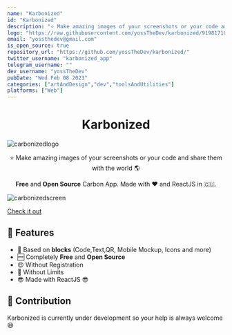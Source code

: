 ```yaml
---
name: "Karbonized"
id: "Karbonized"
description: "⭐ Make amazing images of your screenshots or your code and share them with the world 🌎"
logo: "https://raw.githubusercontent.com/yossTheDev/karbonized/9198171830ba70d432e5aa4e402036bfa2a79a76/logo.svg"
email: "yossthedev@gmail.com"
is_open_source: true
repository_url: "https://github.com/yossTheDev/karbonized/"
twitter_username: "karbonized_app"
telegram_username: ""
dev_username: "yossTheDev"
pubDate: "Wed Feb 08 2023"
categories: ["artAndDesign","dev","toolsAndUtilities"]
platforms: ["Web"]
---
```


<h1 align="center">Karbonized</h1>

![carbonizedlogo](https://raw.githubusercontent.com/yossTheDev/karbonized/master/img/banner.png)

<p align="center">
⭐ Make amazing images of your screenshots or your code and share them with the world 🌎</p>

<p align="center"><b>Free</b> and <b>Open Source</b>  Carbon App. Made with ❤️ and ReactJS in 🇨🇺.</p>

![carbonizedscreen](https://raw.githubusercontent.com/yossTheDev/karbonized/master/img/newscreen.png)

[Check it out](https://karbonized.onrender.com)

## 🚀 Features

* 🤖 Based on **blocks** (Code,Text,QR, Mobile Mockup, Icons and more)
* 🆓 Completely **Free** and **Open Source**
* 😍 Without Registration
* 🤩 Without Limits
* 😎 Made with ReactJS 😎

## 👥 Contribution

Karbonized is currently under development so your help is always welcome 😄
